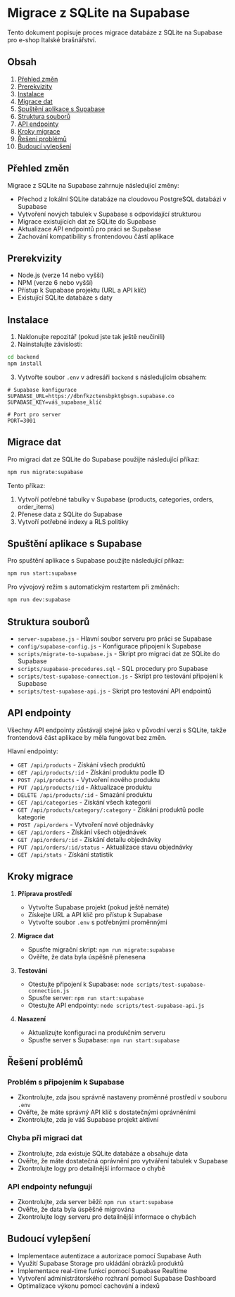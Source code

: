 # Migrace z SQLite na Supabase

Tento dokument popisuje proces migrace databáze z SQLite na Supabase pro e-shop Italské brašnářství.

## Obsah

1. [Přehled změn](#přehled-změn)
2. [Prerekvizity](#prerekvizity)
3. [Instalace](#instalace)
4. [Migrace dat](#migrace-dat)
5. [Spuštění aplikace s Supabase](#spuštění-aplikace-s-supabase)
6. [Struktura souborů](#struktura-souborů)
7. [API endpointy](#api-endpointy)
8. [Kroky migrace](#kroky-migrace)
9. [Řešení problémů](#řešení-problémů)
10. [Budoucí vylepšení](#budoucí-vylepšení)

## Přehled změn

Migrace z SQLite na Supabase zahrnuje následující změny:

- Přechod z lokální SQLite databáze na cloudovou PostgreSQL databázi v Supabase
- Vytvoření nových tabulek v Supabase s odpovídající strukturou
- Migrace existujících dat ze SQLite do Supabase
- Aktualizace API endpointů pro práci se Supabase
- Zachování kompatibility s frontendovou částí aplikace

## Prerekvizity

- Node.js (verze 14 nebo vyšší)
- NPM (verze 6 nebo vyšší)
- Přístup k Supabase projektu (URL a API klíč)
- Existující SQLite databáze s daty

## Instalace

1. Naklonujte repozitář (pokud jste tak ještě neučinili)
2. Nainstalujte závislosti:

```bash
cd backend
npm install
```

3. Vytvořte soubor `.env` v adresáři `backend` s následujícím obsahem:

```
# Supabase konfigurace
SUPABASE_URL=https://dbnfkzctensbpktgbsgn.supabase.co
SUPABASE_KEY=váš_supabase_klíč

# Port pro server
PORT=3001
```

## Migrace dat

Pro migraci dat ze SQLite do Supabase použijte následující příkaz:

```bash
npm run migrate:supabase
```

Tento příkaz:
1. Vytvoří potřebné tabulky v Supabase (products, categories, orders, order_items)
2. Přenese data z SQLite do Supabase
3. Vytvoří potřebné indexy a RLS politiky

## Spuštění aplikace s Supabase

Pro spuštění aplikace s Supabase použijte následující příkaz:

```bash
npm run start:supabase
```

Pro vývojový režim s automatickým restartem při změnách:

```bash
npm run dev:supabase
```

## Struktura souborů

- `server-supabase.js` - Hlavní soubor serveru pro práci se Supabase
- `config/supabase-config.js` - Konfigurace připojení k Supabase
- `scripts/migrate-to-supabase.js` - Skript pro migraci dat ze SQLite do Supabase
- `scripts/supabase-procedures.sql` - SQL procedury pro Supabase
- `scripts/test-supabase-connection.js` - Skript pro testování připojení k Supabase
- `scripts/test-supabase-api.js` - Skript pro testování API endpointů

## API endpointy

Všechny API endpointy zůstávají stejné jako v původní verzi s SQLite, takže frontendová část aplikace by měla fungovat bez změn.

Hlavní endpointy:

- `GET /api/products` - Získání všech produktů
- `GET /api/products/:id` - Získání produktu podle ID
- `POST /api/products` - Vytvoření nového produktu
- `PUT /api/products/:id` - Aktualizace produktu
- `DELETE /api/products/:id` - Smazání produktu
- `GET /api/categories` - Získání všech kategorií
- `GET /api/products/category/:category` - Získání produktů podle kategorie
- `POST /api/orders` - Vytvoření nové objednávky
- `GET /api/orders` - Získání všech objednávek
- `GET /api/orders/:id` - Získání detailu objednávky
- `PUT /api/orders/:id/status` - Aktualizace stavu objednávky
- `GET /api/stats` - Získání statistik

## Kroky migrace

1. **Příprava prostředí**
   - Vytvořte Supabase projekt (pokud ještě nemáte)
   - Získejte URL a API klíč pro přístup k Supabase
   - Vytvořte soubor `.env` s potřebnými proměnnými

2. **Migrace dat**
   - Spusťte migrační skript: `npm run migrate:supabase`
   - Ověřte, že data byla úspěšně přenesena

3. **Testování**
   - Otestujte připojení k Supabase: `node scripts/test-supabase-connection.js`
   - Spusťte server: `npm run start:supabase`
   - Otestujte API endpointy: `node scripts/test-supabase-api.js`

4. **Nasazení**
   - Aktualizujte konfiguraci na produkčním serveru
   - Spusťte server s Supabase: `npm run start:supabase`

## Řešení problémů

### Problém s připojením k Supabase

- Zkontrolujte, zda jsou správně nastaveny proměnné prostředí v souboru `.env`
- Ověřte, že máte správný API klíč s dostatečnými oprávněními
- Zkontrolujte, zda je váš Supabase projekt aktivní

### Chyba při migraci dat

- Zkontrolujte, zda existuje SQLite databáze a obsahuje data
- Ověřte, že máte dostatečná oprávnění pro vytváření tabulek v Supabase
- Zkontrolujte logy pro detailnější informace o chybě

### API endpointy nefungují

- Zkontrolujte, zda server běží: `npm run start:supabase`
- Ověřte, že data byla úspěšně migrována
- Zkontrolujte logy serveru pro detailnější informace o chybách

## Budoucí vylepšení

- Implementace autentizace a autorizace pomocí Supabase Auth
- Využití Supabase Storage pro ukládání obrázků produktů
- Implementace real-time funkcí pomocí Supabase Realtime
- Vytvoření administrátorského rozhraní pomocí Supabase Dashboard
- Optimalizace výkonu pomocí cachování a indexů